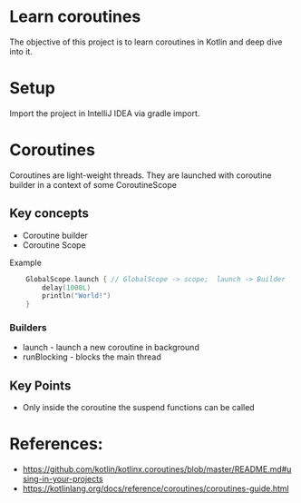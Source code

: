 # Learn coroutines
The objective of this project is to learn coroutines in Kotlin and deep dive into it.

# Setup
Import the project in IntelliJ IDEA via gradle import.

# Coroutines
Coroutines are light-weight threads. They are launched with coroutine builder in a context of some CoroutineScope

## Key concepts
- Coroutine builder
- Coroutine Scope

Example
```kotlin
    GlobalScope.launch { // GlobalScope -> scope;  launch -> Builder
        delay(1000L)
        println("World!")
    }
```

### Builders
- launch - launch a new coroutine in background
- runBlocking - blocks the main thread

## Key Points
- Only inside the coroutine the suspend functions can be called

# References:
* https://github.com/kotlin/kotlinx.coroutines/blob/master/README.md#using-in-your-projects
* https://kotlinlang.org/docs/reference/coroutines/coroutines-guide.html